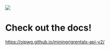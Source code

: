 [![](https://travis-ci.org/oipwg/miningrigrentals-api-v2.svg?branch=master)](https://travis-ci.org/oipwg/miningrigrentals-api-v2)
# Check out the docs!
https://oipwg.github.io/miningrigrentals-api-v2/

